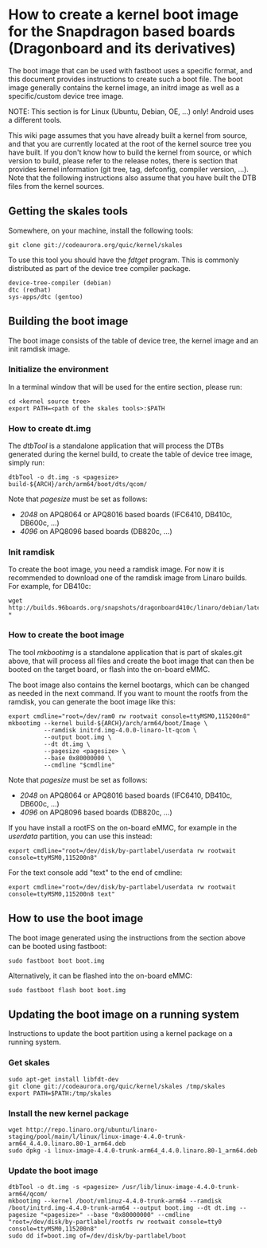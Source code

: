
# How to create a kernel boot image for the Snapdragon based boards (Dragonboard and its derivatives) 

The boot image that can be used with fastboot uses a specific format, and this document provides instructions to create such a boot file. The boot image generally contains the kernel image, an initrd image as well as a specific/custom device tree image.

NOTE: This section is for Linux (Ubuntu, Debian, OE, ...)  only! Android uses a different tools.

This wiki page assumes that you have already built a kernel from source, and that you are currently located at the root of the kernel source tree you have built. If you don't know how to build the kernel from source, or which version to build, please refer to the release notes, there is section that provides kernel information (git tree, tag, defconfig, compiler version, ...). Note that the following instructions also assume that you have built the DTB files from the kernel sources.

## Getting the skales tools

Somewhere, on your machine, install the following tools:

    git clone git://codeaurora.org/quic/kernel/skales 

To use this tool you should have the _fdtget_ program. This is commonly distributed as part of the device tree compiler package.

    device-tree-compiler (debian)
    dtc (redhat)
    sys-apps/dtc (gentoo)


## Building the boot image

The boot image consists of the table of device tree, the kernel image and an init ramdisk image.

### Initialize the environment

In a terminal window that will be used for the entire section, please run:

    cd <kernel source tree>
    export PATH=<path of the skales tools>:$PATH

### How to create dt.img

The _dtbTool_ is a standalone application that will process the DTBs generated during the kernel build, to create the table of device tree image, simply run:

    dtbTool -o dt.img -s <pagesize> build-${ARCH}/arch/arm64/boot/dts/qcom/

Note that _pagesize_ must be set as follows:
* _2048_ on APQ8064 or APQ8016 based boards (IFC6410, DB410c, DB600c, ...)
* _4096_ on APQ8096 based boards (DB820c,  ...)
  
### Init ramdisk

To create the boot image, you need a ramdisk image. For now it is recommended to download one of the ramdisk image from Linaro builds. For example, for DB410c:

    wget http://builds.96boards.org/snapshots/dragonboard410c/linaro/debian/latest/initrd.img-*

### How to create the boot image

The tool _mkbootimg_ is a standalone application that is part of skales.git above, that will process all files and create the boot image that can then be booted on the target board, or flash into the on-board eMMC.

The boot image also contains the kernel bootargs, which can be changed as needed in the next command. If you want to mount the rootfs from the ramdisk, you can generate the boot image like this:

    export cmdline="root=/dev/ram0 rw rootwait console=ttyMSM0,115200n8"
    mkbootimg --kernel build-${ARCH}/arch/arm64/boot/Image \
              --ramdisk initrd.img-4.0.0-linaro-lt-qcom \
              --output boot.img \
              --dt dt.img \
              --pagesize <pagesize> \
              --base 0x80000000 \
              --cmdline "$cmdline"

Note that _pagesize_ must be set as follows:
* _2048_ on APQ8064 or APQ8016 based boards (IFC6410, DB410c, DB600c, ...)
* _4096_ on APQ8096 based boards (DB820c,  ...)

If you have install a rootFS on the on-board eMMC, for example in the _userdata_ partition, you can use this instead:

    export cmdline="root=/dev/disk/by-partlabel/userdata rw rootwait console=ttyMSM0,115200n8"

For the text console add "text" to the end of cmdline:

    export cmdline="root=/dev/disk/by-partlabel/userdata rw rootwait console=ttyMSM0,115200n8 text"

## How to use the boot image

The boot image generated using the instructions from the section above can be booted using fastboot:

    sudo fastboot boot boot.img

Alternatively, it can be flashed into the on-board eMMC:

    sudo fastboot flash boot boot.img

## Updating the boot image on a running system

Instructions to update the boot partition using a kernel package on a running system.

### Get skales

    sudo apt-get install libfdt-dev
    git clone git://codeaurora.org/quic/kernel/skales /tmp/skales
    export PATH=$PATH:/tmp/skales

### Install the new kernel package

    wget http://repo.linaro.org/ubuntu/linaro-staging/pool/main/l/linux/linux-image-4.4.0-trunk-arm64_4.4.0.linaro.80-1_arm64.deb
    sudo dpkg -i linux-image-4.4.0-trunk-arm64_4.4.0.linaro.80-1_arm64.deb

### Update the boot image

    dtbTool -o dt.img -s <pagesize> /usr/lib/linux-image-4.4.0-trunk-arm64/qcom/
    mkbootimg --kernel /boot/vmlinuz-4.4.0-trunk-arm64 --ramdisk /boot/initrd.img-4.4.0-trunk-arm64 --output boot.img --dt dt.img --pagesize "<pagesize>" --base "0x80000000" --cmdline "root=/dev/disk/by-partlabel/rootfs rw rootwait console=tty0 console=ttyMSM0,115200n8"
    sudo dd if=boot.img of=/dev/disk/by-partlabel/boot



